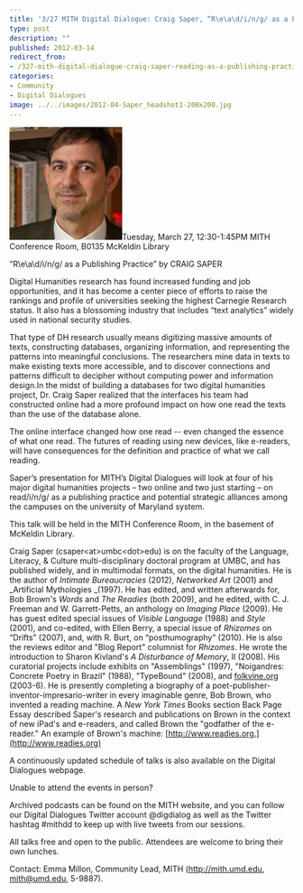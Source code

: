 ```yaml
---
title: '3/27 MITH Digital Dialogue: Craig Saper, “R\e\a\d/i/n/g/ as a Publishing Practice”'
type: post
description: ""
published: 2012-03-14
redirect_from: 
- /327-mith-digital-dialogue-craig-saper-reading-as-a-publishing-practice/
categories:
- Community
- Digital Dialogues
image: ../../images/2012-04-Saper_headshot1-200x200.jpg
---
```

![Craig Saper](../../images/2012-04-Saper_headshot1-200x200.jpg)Tuesday, March 27, 12:30-1:45PM MITH Conference Room, B0135 McKeldin Library

“R\\e\\a\\d/i/n/g/ as a Publishing Practice” by CRAIG SAPER

Digital Humanities research has found increased funding and job opportunities, and it has become a center piece of efforts to raise the rankings and profile of universities seeking the highest Carnegie Research status. It also has a blossoming industry that includes “text analytics” widely used in national security studies.

That type of DH research usually means digitizing massive amounts of texts, constructing databases, organizing information, and representing the patterns into meaningful conclusions. The researchers mine data in texts to make existing texts more accessible, and to discover connections and patterns difficult to decipher without computing power and information design.In the midst of building a databases for two digital humanities project, Dr. Craig Saper realized that the interfaces his team had constructed online had a more profound impact on how one read the texts than the use of the database alone.

The online interface changed how one read -- even changed the essence of what one read. The futures of reading using new devices, like e-readers, will have consequences for the definition and practice of what we call reading.

Saper’s presentation for MITH’s Digital Dialogues will look at four of his major digital humanities projects – two online and two just starting – on read/i/n/g/ as a publishing practice and potential strategic alliances among the campuses on the university of Maryland system.

This talk will be held in the MITH Conference Room, in the basement of McKeldin Library.

Craig Saper (csaper&lt;at>umbc&lt;dot>edu) is on the faculty of the Language, Literacy, & Culture multi-disciplinary doctoral program at UMBC, and has published widely, and in multimodal formats, on the digital humanities. He is the author of _Intimate Bureaucracies_ (2012), _Networked Art_ (2001) and _Artificial Mythologies _(1997). He has edited, and written afterwards for, Bob Brown's _Words_ and _The Readies_ (both 2009), and he edited, with C. J. Freeman and W. Garrett-Petts, an anthology on _Imaging Place_ (2009). He has guest edited special issues of _Visible Language_ (1988) and _Style_ (2001), and co-edited, with Ellen Berry, a special issue of _Rhizomes_ on “Drifts” (2007), and, with R. Burt, on “posthumography” (2010). He is also the reviews editor and "Blog Report" columnist for _Rhizomes_. He wrote the introduction to Sharon Kivland's _A Disturbance of Memory_, II (2008). His curatorial projects include exhibits on "Assemblings" (1997), "Noigandres: Concrete Poetry in Brazil" (1988), "TypeBound" (2008), and [folkvine.org](http://www.folkvine.org) (2003-6). He is presently completing a biography of a poet-publisher-inventor-impresario-writer in every imaginable genre, Bob Brown, who invented a reading machine. A _New York Times_ Books section Back Page Essay described Saper's research and publications on Brown in the context of new iPad's and e-readers, and called Brown the "godfather of the e-reader." An example of Brown's machine: [http://www.readies.org.](http://www.readies.org)

A continuously updated schedule of talks is also available on the Digital Dialogues webpage.

Unable to attend the events in person?

Archived podcasts can be found on the MITH website, and you can follow our Digital Dialogues Twitter account @digdialog as well as the Twitter hashtag #mithdd to keep up with live tweets from our sessions.

All talks free and open to the public. Attendees are welcome to bring their own lunches.

Contact: Emma Millon, Community Lead, MITH (http://mith.umd.edu, mith@umd.edu, 5-9887).
